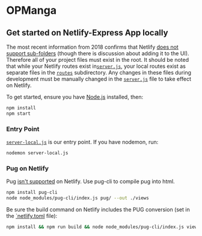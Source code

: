 # OPManga

## Get started on Netlify-Express App locally

The most recent information from 2018 confirms that Netlify [does not support sub-folders](https://github.com/netlify/build-image/issues/81) (though there is discussion about adding it to the UI). Therefore all of your project files must exist in the root. It should be noted that while your Netlify routes exist in[`server.js`](https://github.com/king-melchizedek/Netlify-Express/blob/master/express/server.js), your local routes exist as separate files in the [`routes`](https://github.com/king-melchizedek/Netlify-Express/tree/master/routes) subdirectory. Any changes in these files during development must be manually changed in the [`server.js`](https://github.com/king-melchizedek/Netlify-Express/blob/master/express/server.js) file to take effect on Netlify.

To get started, ensure you have [Node.js](https://nodejs.org/en/) installed, then:

``` bash
npm install
npm start
```

### Entry Point

[`server-local.js`](server-local.js) is our entry point. If you have nodemon, run:

``` bash
nodemon server-local.js
```

### Pug on Netlify

Pug [isn't supported](https://dev.to/spekulatius1984/how-to-use-pug-on-netlify-3le0) on Netlify. Use pug-cli to compile pug into html.

``` bash
npm install pug-cli
node node_modules/pug-cli/index.js pug/ --out ./views
```

Be sure the build command on Netlify includes the PUG conversion (set in the [`netlify.toml](https://github.com/king-melchizedek/Netlify-Express/blob/master/netlify.toml) file):

``` bash
npm install && npm run build && node node_modules/pug-cli/index.js views/ --out ./
```
